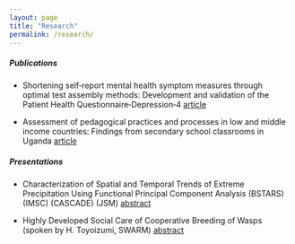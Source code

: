 ```yaml
---
layout: page
title: "Research"
permalink: /research/
---
```


##### Publications

* Shortening self‐report mental health symptom measures through optimal test assembly methods: Development and validation of the Patient Health Questionnaire‐Depression‐4 [article](https://onlinelibrary.wiley.com/doi/full/10.1002/da.22841)

* Assessment of pedagogical practices and processes in low and middle income countries: Findings from secondary school classrooms in Uganda [article](https://www.sciencedirect.com/science/article/pii/S0742051X17303402)

##### Presentations

* Characterization of Spatial and Temporal Trends of Extreme Precipitation Using Functional Principal Component Analysis (BSTARS) (IMSC) (CASCADE) (JSM) [abstract](https://ww2.amstat.org/meetings/jsm/2019/onlineprogram/AbstractDetails.cfm?abstractid=304918)

* Highly Developed Social Care of Cooperative Breeding of Wasps (spoken by H. Toyoizumi, SWARM) [abstract](https://easychair.org/smart-program/SWARM2015/2015-10-29.html#talk:12496)

